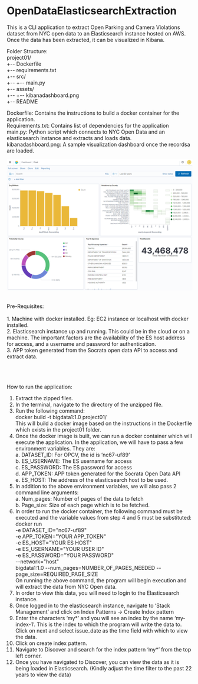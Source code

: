 # OpenDataElasticsearchExtraction

This is a CLI application to extract Open Parking and Camera
Violations dataset from NYC open data to an Elasticsearch instance
hosted on AWS. Once the data has been extracted, it can be visualized
in Kibana.<br>

Folder Structure:<br>
project01/<br>
+-- Dockerfile<br>
+-- requirements.txt<br>
+-- src/<br>
+-- +-- main.py<br>
+-- assets/<br>
+-- +-- kibanadashboard.png<br>
+-- README<br>



Dockerfile: Contains the instructions to build a docker container for the application.<br>
Requirements.txt: Contains list of dependencies for the application<br>
main.py: Python script which connects to NYC Open Data and an elasticsearch instance and extracts and loads data.<br>
kibanadashboard.png: A sample visualization dashboard once the recordsa are loaded.<br>

![alt text](https://github.com/iaugustine/OpenDataElasticsearchExtraction/blob/main/project01/assets/kibanadashboard.png?raw=true)<br>

<br>
Pre-Requisites:
<br>
<br>
1. Machine with docker installed. Eg: EC2 instance or localhost with
docker installed.<br>
2. Elasticsearch instance up and running. This could be in the cloud
or on a machine. The important factors are the availability of
the ES host address for access, and a username and password for
authentication.<br>
3. APP token generated from the Socrata open data API to access and
extract data.<br>
<br><br>
<br>

How to run the application:
<br>
1. Extract the zipped files.<br>
2. In the terminal, navigate to the directory of the unzipped file.<br>
3. Run the following command:<br>
docker build -t bigdata1:1.0 project01/<br>
This will build a docker image based on the instructions in the
Dockerfile which exists in the project01 folder.<br>
4. Once the docker image is built, we can run a docker container
which will execute the application. In the application, we will
have to pass a few environment variables. They are:<br>
a. DATASET_ID: For OPCV, the id is ‘nc67-uf89’<br>
b. ES_USERNAME: The ES username for access<br>
c. ES_PASSWORD: The ES password for access<br>
d. APP_TOKEN: APP token generated for the Socrata Open Data API<br>
e. ES_HOST: The address of the elasticsearch host to be used.<br>
5. In addition to the above environment variables, we will also pass
2 command line arguments:<br>
a. Num_pages: Number of pages of the data to fetch<br>
b. Page_size: Size of each page which is to be fetched.<br>
6. In order to run the docker container, the following command must
be executed and the variable values from step 4 and 5 must be
substituted:<br>
docker run \
-e DATASET_ID="nc67-uf89" \
-e APP_TOKEN="YOUR APP_TOKEN" \
-e ES_HOST="YOUR ES HOST" \
-e ES_USERNAME="YOUR USER ID" \
-e ES_PASSWORD="YOUR PASSWORD" \
--network="host" \
bigdata1:1.0 --num_pages=NUMBER_OF_PAGES_NEEDED
--page_size=REQUIRED_PAGE_SIZE <br>
On running the above command, the program will begin execution and
will extract the data from NYC Open data.<br>
7. In order to view this data, you will need to login to the
Elasticsearch instance.<br>
8. Once logged in to the elasticsearch instance, navigate to ‘Stack
Management’ and click on Index Patterns -> Create Index pattern<br>
9. Enter the characters ‘my*’ and you will see an index by the name
‘my-index-1’. This is the index to which the program will write
the data to. Click on next and select issue_date as the time
field with which to view the data.<br>
10. Click on create index pattern.<br>
11. Navigate to Discover and search for the index pattern ‘my*’
from the top left corner.<br>
12. Once you have navigated to Discover, you can view the data as
it is being loaded in Elasticsearch. (Kindly adjust the time
filter to the past 22 years to view the data)<br>

